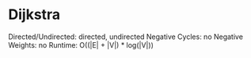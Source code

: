 # Dijkstra

Directed/Undirected: directed, undirected
Negative Cycles: no
Negative Weights: no
Runtime: O((|E| + |V|) * log(|V|))
